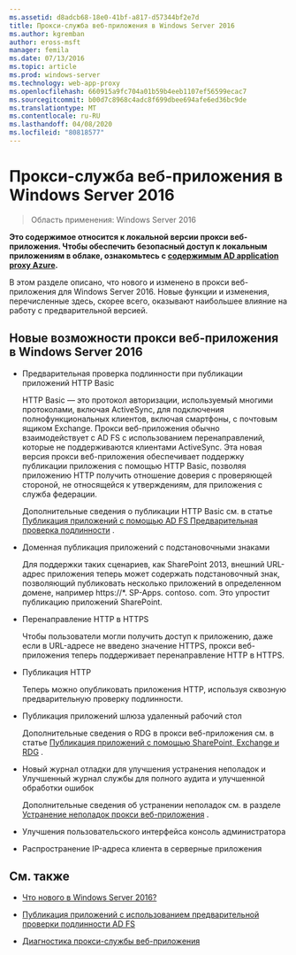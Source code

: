 ```yaml
---
ms.assetid: d8adcb68-18e0-41bf-a817-d57344bf2e7d
title: Прокси-служба веб-приложения в Windows Server 2016
ms.author: kgremban
author: eross-msft
manager: femila
ms.date: 07/13/2016
ms.topic: article
ms.prod: windows-server
ms.technology: web-app-proxy
ms.openlocfilehash: 660915a9fc704a01b59b4eeb1107ef56599ecac7
ms.sourcegitcommit: b00d7c8968c4adc8f699dbee694afe6ed36bc9de
ms.translationtype: MT
ms.contentlocale: ru-RU
ms.lasthandoff: 04/08/2020
ms.locfileid: "80818577"
---
```

# <a name="web-application-proxy-in-windows-server-2016"></a>Прокси-служба веб-приложения в Windows Server 2016

>Область применения: Windows Server 2016

**Это содержимое относится к локальной версии прокси веб-приложения. Чтобы обеспечить безопасный доступ к локальным приложениям в облаке, ознакомьтесь с [содержимым AD application proxy Azure](https://azure.microsoft.com/documentation/articles/active-directory-application-proxy-get-started/).**  
  
В этом разделе описано, что нового и изменено в прокси веб-приложения для Windows Server 2016. Новые функции и изменения, перечисленные здесь, скорее всего, оказывают наибольшее влияние на работу с предварительной версией.  
  
## <a name="web-application-proxy-new-features-in-windows-server-2016"></a>Новые возможности прокси веб-приложения в Windows Server 2016
  
- Предварительная проверка подлинности при публикации приложений HTTP Basic  
  
  HTTP Basic — это протокол авторизации, используемый многими протоколами, включая ActiveSync, для подключения полнофункциональных клиентов, включая смартфоны, с почтовым ящиком Exchange. Прокси веб-приложения обычно взаимодействует с AD FS с использованием перенаправлений, которые не поддерживаются клиентами ActiveSync. Эта новая версия прокси веб-приложения обеспечивает поддержку публикации приложения с помощью HTTP Basic, позволяя приложению HTTP получить отношение доверия с проверяющей стороной, не относящейся к утверждениям, для приложения с служба федерации.  
  
  Дополнительные сведения о публикации HTTP Basic см. в статье [Публикация приложений с помощью AD FS Предварительная проверка подлинности](Publishing-Applications-using-AD-FS-Preauthentication.md#publish-an-application-that-uses-http-basic) .  
  
- Доменная публикация приложений с подстановочными знаками  
  
  Для поддержки таких сценариев, как SharePoint 2013, внешний URL-адрес приложения теперь может содержать подстановочный знак, позволяющий публиковать несколько приложений в определенном домене, например https://*. SP-Apps. contoso. com. Это упростит публикацию приложений SharePoint.  
  
- Перенаправление HTTP в HTTPS  
  
  Чтобы пользователи могли получить доступ к приложению, даже если в URL-адресе не введено значение HTTPS, прокси веб-приложения теперь поддерживает перенаправление HTTP в HTTPS.  
  
- Публикация HTTP  
  
  Теперь можно опубликовать приложения HTTP, используя сквозную предварительную проверку подлинности.  
  
- Публикация приложений шлюза удаленный рабочий стол  
  
  Дополнительные сведения о RDG в прокси веб-приложения см. в статье [Публикация приложений с помощью SharePoint, Exchange и RDG](../web-application-proxy/Publishing-Applications-with-SharePoint,-Exchange-and-RDG.md) .  
  
- Новый журнал отладки для улучшения устранения неполадок и Улучшенный журнал службы для полного аудита и улучшенной обработки ошибок  
  
  Дополнительные сведения об устранении неполадок см. в разделе [Устранение неполадок прокси веб-приложения](https://technet.microsoft.com/library/dn770156.aspx) .  
  
- Улучшения пользовательского интерфейса консоль администратора  
  
- Распространение IP-адреса клиента в серверные приложения  
  
## <a name="see-also"></a>См. также  
  
-   [Что нового в Windows Server 2016?](https://technet.microsoft.com/library/dn765472.aspx)  
  
-   [Публикация приложений с использованием предварительной проверки подлинности AD FS](../web-application-proxy/Publishing-Applications-using-AD-FS-Preauthentication.md)  
  
-   [Диагностика прокси-службы веб-приложения](https://technet.microsoft.com/library/dn770156.aspx)  
  



